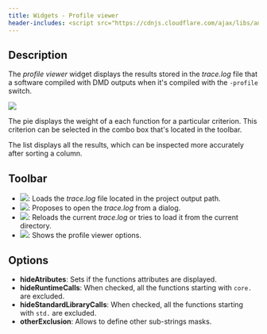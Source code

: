 ```yaml
---
title: Widgets - Profile viewer
header-includes: <script src="https://cdnjs.cloudflare.com/ajax/libs/anchor-js/4.2.2/anchor.min.js"></script>
---
```


## Description

The _profile viewer_ widget displays the results stored in the _trace.log_ file that a software compiled with DMD outputs when it's compiled with the `-profile` switch.

![](img/profile_viewer.png)

The pie displays the weight of a each function for a particular criterion.
This criterion can be selected in the combo box that's located in the toolbar.

The list displays all the results, which can be inspected more accurately after sorting a column.

## Toolbar

- ![](icons/other/list.png): Loads the _trace.log_ file located in the project output path.
- ![](icons/folder/folder.png): Proposes to open the _trace.log_ from a dialog.
- ![](icons/arrow/arrow_update.png): Reloads the current _trace.log_ or tries to load it from the current directory.
- ![](icons/cog/wrench.png): Shows the profile viewer options.

## Options

- **hideAtributes**: Sets if the functions attributes are displayed.
- **hideRuntimeCalls**: When checked, all the functions starting with `core.` are excluded.
- **hideStandardLibraryCalls**: When checked, all the functions starting with `std.` are excluded.
- **otherExclusion**: Allows to define other sub-strings masks.

<script>
anchors.add();
</script>
